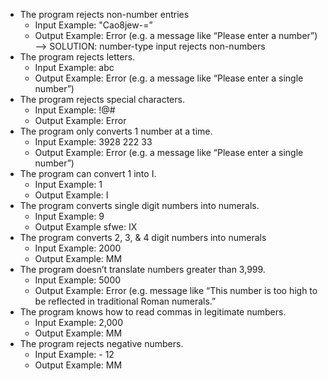 * The program rejects non-number entries
    * Input Example: "Cao8jew-=”
    * Output Example: Error (e.g. a message like “Please enter a number”) -->
          SOLUTION: number-type input rejects non-numbers
* The program rejects letters.
    * Input Example: abc
    * Output Example: Error (e.g. a message like “Please enter a single number”)
* The program rejects special characters.
    * Input Example: !@#
    * Output Example: Error
* The program only converts 1 number at a time.
    * Input Example: 3928 222 33
    * Output Example: Error (e.g. a message like “Please enter a single number”)
* The program can convert 1 into I.
    * Input Example: 1
    * Output Example: I
* The program converts single digit numbers into numerals.
    * Input Example: 9
    * Output Example     sfwe: IX
* The program converts 2, 3, & 4 digit numbers into numerals
    * Input Example: 2000
    * Output Example: MM
* The program doesn’t translate numbers greater than 3,999.
    * Input Example: 5000
    * Output Example:  Error (e.g. message like “This number is too high to be reflected in traditional Roman numerals.”
* The program knows how to read commas in legitimate numbers.
    * Input Example: 2,000
    * Output Example:  MM
* The program rejects negative numbers.
    * Input Example: - 12
    * Output Example:  MM
